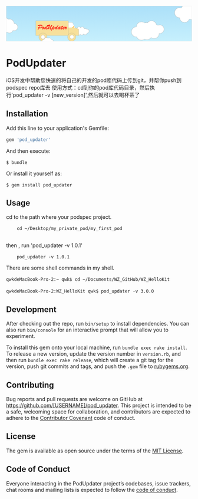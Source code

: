 ![pod_updater](https://github.com/hwzss/sketch_learning/blob/master/%E4%BD%9C%E5%93%812/%E6%B7%A1%E8%93%9D%E8%89%B2%E9%A3%8E%E6%A0%BC1.png)



# PodUpdater

iOS开发中帮助您快速的将自己的开发的pod库代码上传到git，并帮你push到podspec repo库去
使用方式：cd到你的pod库代码目录，然后执行'pod_updater -v [new_version]',然后就可以去喝杯茶了

## Installation

Add this line to your application's Gemfile:

```ruby
gem 'pod_updater'
```

And then execute:

    $ bundle

Or install it yourself as:

    $ gem install pod_updater

## Usage

cd to the path where your podspec project.

```
    cd ~/Desktop/my_private_pod/my_first_pod
    
```
then , run 'pod_updater -v 1.0.1' 

```
    pod_updater -v 1.0.1
```

There are some shell commands in my shell.

```
qwkdeMacBook-Pro-2:~ qwk$ cd ~/Documents/WZ_GitHub/WZ_HelloKit 

qwkdeMacBook-Pro-2:WZ_HelloKit qwk$ pod_updater -v 3.0.0

```


## Development

After checking out the repo, run `bin/setup` to install dependencies. You can also run `bin/console` for an interactive prompt that will allow you to experiment.

To install this gem onto your local machine, run `bundle exec rake install`. To release a new version, update the version number in `version.rb`, and then run `bundle exec rake release`, which will create a git tag for the version, push git commits and tags, and push the `.gem` file to [rubygems.org](https://rubygems.org).

## Contributing

Bug reports and pull requests are welcome on GitHub at https://github.com/[USERNAME]/pod_updater. This project is intended to be a safe, welcoming space for collaboration, and contributors are expected to adhere to the [Contributor Covenant](http://contributor-covenant.org) code of conduct.

## License

The gem is available as open source under the terms of the [MIT License](https://opensource.org/licenses/MIT).

## Code of Conduct

Everyone interacting in the PodUpdater project’s codebases, issue trackers, chat rooms and mailing lists is expected to follow the [code of conduct](https://github.com/[USERNAME]/pod_updater/blob/master/CODE_OF_CONDUCT.md).


